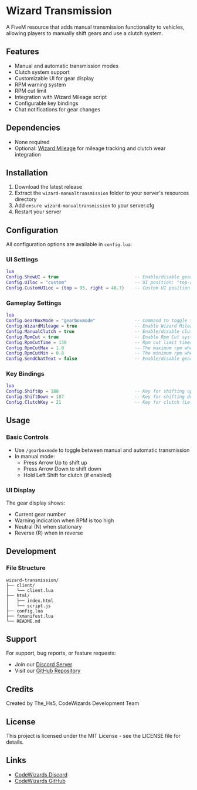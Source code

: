 # Wizard Transmission
A FiveM resource that adds manual transmission functionality to vehicles, allowing players to manually shift gears and use a clutch system.

## Features
- Manual and automatic transmission modes
- Clutch system support
- Customizable UI for gear display
- RPM warning system
- RPM cut limit
- Integration with Wizard Mileage script
- Configurable key bindings
- Chat notifications for gear changes

## Dependencies
- None required
- Optional: [Wizard Mileage](https://forum.fivem.net/t/release-wizard-mileage/106698) for mileage tracking and clutch wear integration

## Installation
1. Download the latest release
2. Extract the `wizard-manualtransmission` folder to your server's resources directory
3. Add `ensure wizard-manualtransmission` to your server.cfg
4. Restart your server

## Configuration
All configuration options are available in `config.lua`:

### UI Settings
```lua
lua
Config.ShowUI = true                             -- Enable/disable gear display UI
Config.UIloc = "custom"                          -- UI position: "top-right", "top-left", "custom"
Config.CustomUILoc = {top = 95, right = 46.7}    -- Custom UI position (percentage)
```

### Gameplay Settings
```lua
lua
Config.GearBoxMode = "gearboxmode"               -- Command to toggle transmission mode
Config.WizardMileage = true                      -- Enable Wizard Mileage integration
Config.ManualClutch = true                       -- Enable/disable clutch requirement
Config.RpmCut = true                             -- Enable Rpm Cut system
Config.RpmCutTime = 130                          -- Rpm cut limit timer, lower = more beautiful sound (110 - 200)
Config.RpmCutMax = 1.0                           -- The maximum rpm when using Rpm Cut timer (0.0 - 1.0)
Config.RpmCutMin = 0.8                           -- The minimum rpm when using Rpm Cut timer (0.0 - 1.0)
Config.SendChatText = false                      -- Enable/disable gear change notifications
```

### Key Bindings
```lua
lua
Config.ShiftUp = 188                             -- Key for shifting up (Arrow up)
Config.ShiftDown = 187                           -- Key for shifting down (Arrow down)
Config.ClutchKey = 21                            -- Key for clutch (Left Shift)
```

## Usage
### Basic Controls
- Use `/gearboxmode` to toggle between manual and automatic transmission
- In manual mode:
  - Press Arrow Up to shift up
  - Press Arrow Down to shift down
  - Hold Left Shift for clutch (if enabled)

### UI Display
The gear display shows:
- Current gear number
- Warning indication when RPM is too high
- Neutral (N) when stationary
- Reverse (R) when in reverse

## Development
### File Structure
```
wizard-transmission/
├── client/
│   └── client.lua
├── html/
│   ├── index.html
│   └── script.js
├── config.lua
├── fxmanifest.lua
└── README.md
```

## Support
For support, bug reports, or feature requests:
- Join our [Discord Server](https://discord.gg/ZBvacHyczY)
- Visit our [GitHub Repository](https://github.com/CodeWizardsDev)

## Credits
Created by The_Hs5, CodeWizards Development Team

## License
This project is licensed under the MIT License - see the LICENSE file for details.

## Links
- [CodeWizards Discord](https://discord.gg/ZBvacHyczY)
- [CodeWizards GitHub](https://github.com/CodeWizardsDev)
